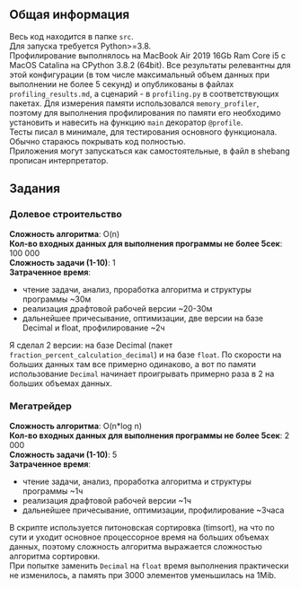 ## Общая информация
Весь код находится в папке `src`.  
Для запуска требуется Python>=3.8.  
Профилирование выполнялось на MacBook Air 2019 16Gb Ram Core i5 с MacOS Catalina на CPython 3.8.2 (64bit). Все результаты релевантны для этой конфигурации (в том числе максимальный объем данных при выполнении не более 5 секунд) и опубликованы в файлах `profiling_results.md`, а сценарий - в `profiling.py` в соответствующих пакетах. Для измерения памяти использовался `memory_profiler`, поэтому для выполнения профилирования по памяти его необходимо установить и навесить на функцию `main` декоратор `@profile`.  
Тесты писал в минимале, для тестирования основного функционала. Обычно стараюсь покрывать код полностью.  
Приложения могут запускаться как самостоятельные, в файл в shebang прописан интерпретатор.  

## Задания
### Долевое строительство
**Сложность алгоритма**: O(n)  
**Кол-во входных данных для выполнения программы не более 5сек**: 100 000  
**Сложность задачи (1-10)**: 1  
**Затраченное время**:  
 - чтение задачи, анализ, проработка алгоритма и структуры программы ~30м  
 - реализация драфтовой рабочей версии ~20-30м  
 - дальнейшее причесывание, оптимизации, две версии на базе Decimal и float, профилирование ~2ч  

Я сделал 2 версии: на базе Decimal (пакет `fraction_percent_calculation_decimal`) и на базе `float`.
По скорости на больших данных там все примерно одинаково, а вот по памяти использование `Decimal` начинает проигрывать примерно раза в 2 на больших объемах данных.  

### Мегатрейдер
**Сложность алгоритма**: O(n*log n)  
**Кол-во входных данных для выполнения программы не более 5сек**: 2 000  
**Сложность задачи (1-10)**: 5  
**Затраченное время**:  
 - чтение задачи, анализ, проработка алгоритма и структуры программы ~1ч  
 - реализация драфтовой рабочей версии ~1ч  
 - дальнейшее причесывание, оптимизации, профилирование ~3часа  

В скрипте используется питоновская сортировка (timsort), на что по сути и уходит основное процессорное время на больших объемах данных, поэтому сложность алгоритма выражается сложностью алгоритма сортировки.  
При попытке заменить `Decimal` на `float` время выполнения практически не изменилось, а память при 3000 элементов уменьшилась на 1Mib.